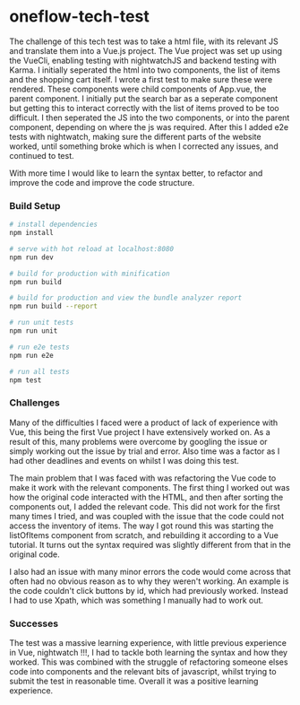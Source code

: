 # oneflow-tech-test

The challenge of this tech test was to take a html file, with its relevant JS and translate them into a Vue.js project. The Vue project was set up using the VueCli, enabling testing with nightwatchJS and backend testing with Karma. I initially seperated the html into two components, the list of items and the shopping cart itself. I wrote a first test to make sure these were rendered. These components were child components of App.vue, the parent component. I initially put the search bar as a seperate component but getting this to interact correctly with the list of items proved to be too difficult. I then seperated the JS into the two components, or into the parent component, depending on where the js was required. After this I added e2e tests with nightwatch, making sure the different parts of the website worked, until something broke which is when I corrected any issues, and continued to test.

With more time I would like to learn the syntax better, to refactor and improve the code and improve the code structure. 

### Build Setup

``` bash
# install dependencies
npm install

# serve with hot reload at localhost:8080
npm run dev

# build for production with minification
npm run build

# build for production and view the bundle analyzer report
npm run build --report

# run unit tests
npm run unit

# run e2e tests
npm run e2e

# run all tests
npm test
```

### Challenges

 Many of the difficulties I faced were a product of lack of experience with Vue, this being the first Vue project I have extensively worked on. As a result of this, many problems were overcome by googling the issue or simply working out the issue by trial and error. Also time was a factor as I had other deadlines and events on whilst I was doing this test.

 The main problem that I was faced with was refactoring the Vue code to make it work with the relevant components. The first thing I worked out was how the original code interacted with the HTML, and then after sorting the components out, I added the relevant code. This did not work for the first many times I tried, and was coupled with the issue that the code could not access the inventory of items. The way I got round this was starting the listOfItems component from scratch, and rebuilding it according to a Vue tutorial. It turns out the syntax required was slightly different from that in the original code. 

 I also had an issue with many minor errors the code would come across that often had no obvious reason as to why they weren't working. An example is the code couldn't click buttons by id, which had previously worked. Instead I had to use Xpath, which was something I manually had to work out. 

### Successes

The test was a massive learning experience, with little previous experience in Vue, nightwatch !!!, I had to tackle both learning the syntax and how they worked. This was combined with the struggle of refactoring someone elses code into components and the relevant bits of javascript, whilst trying to submit the test in reasonable time. Overall it was a positive learning experience.


